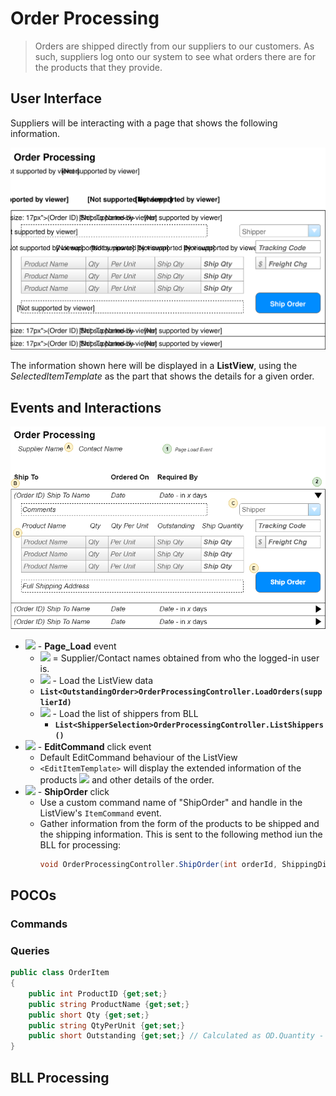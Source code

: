 # Order Processing

> Orders are shipped directly from our suppliers to our customers. As such, suppliers log onto our system to see what orders there are for the products that they provide.

## User Interface

Suppliers will be interacting with a page that shows the following information.

![Mockup](./Shipping-Orders.svg)

The information shown here will be displayed in a **ListView**, using the *SelectedItemTemplate* as the part that shows the details for a given order.

## Events and Interactions

![Plan](Shipping-Order-Plan.png)

- ![](1.svg) - **Page_Load** event
    - ![](A,svg) = Supplier/Contact names obtained
    from who the logged-in user is.
    - ![](B.svg) - Load the ListView data
    - **`List<OutstandingOrder>OrderProcessingController.LoadOrders(supplierId)`**
    - ![](C.svg) - Load the list of shippers from BLL
        - **`List<ShipperSelection>OrderProcessingController.ListShippers()`**
- ![](2.svg) - **EditCommand** click event
    - Default EditCommand behaviour of the ListView
    - `<EditItemTemplate>` will display the extended information of the products ![](D.svg) and other details of the order.
- ![](3.svg) - **ShipOrder** click
    - Use a custom command name of "ShipOrder" and handle in the ListView's `ItemCommand` event.
    - Gather information from the form of the products to be shipped and the shipping information. This is sent to the following method iun the BLL for processing:
        ```csharp
        void OrderProcessingController.ShipOrder(int orderId, ShippingDirections shipping, List<OrderItem> items)
        ```

## POCOs

### Commands

### Queries

```csharp
public class OrderItem
{
    public int ProductID {get;set;}
    public string ProductName {get;set;}
    public short Qty {get;set;}
    public string QtyPerUnit {get;set;}
    public short Outstanding {get;set;} // Calculated as OD.Quantity - Sum(Shipped qty)
}
```

## BLL Processing
